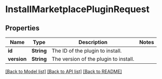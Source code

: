 # InstallMarketplacePluginRequest

## Properties

Name | Type | Description | Notes
------------ | ------------- | ------------- | -------------
**id** | **String** | The ID of the plugin to install. | 
**version** | **String** | The version of the plugin to install. | 

[[Back to Model list]](../README.md#documentation-for-models) [[Back to API list]](../README.md#documentation-for-api-endpoints) [[Back to README]](../README.md)


